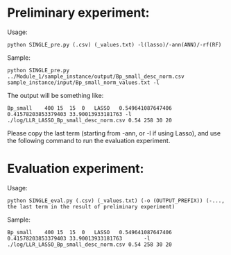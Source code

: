 # Preliminary experiment:

Usage:

	python SINGLE_pre.py (.csv) (_values.txt) -l(lasso)/-ann(ANN)/-rf(RF)
Sample:

	python SINGLE_pre.py ../Module_1/sample_instance/output/Bp_small_desc_norm.csv sample_instance/input/Bp_small_norm_values.txt -l


The output will be something like:

```
Bp_small	400	15	15	0	LASSO	0.549641087647406	0.41578203853379403	33.90013933181763 -l ./log/LLR_LASSO_Bp_small_desc_norm.csv 0.54 258 30 20
```

Please copy the last term (starting from -ann, or -l if using Lasso), and use the following command to run the evaluation experiment.

# Evaluation experiment:
Usage:
  
	python SINGLE_eval.py (.csv) (_values.txt) (-o (OUTPUT_PREFIX)) (-..., the last term in the result of preliminary experiment)
Sample:

	Bp_small	400	15	15	0	LASSO	0.549641087647406	0.41578203853379403	33.90013933181763		-l ./log/LLR_LASSO_Bp_small_desc_norm.csv 0.54 258 30 20

